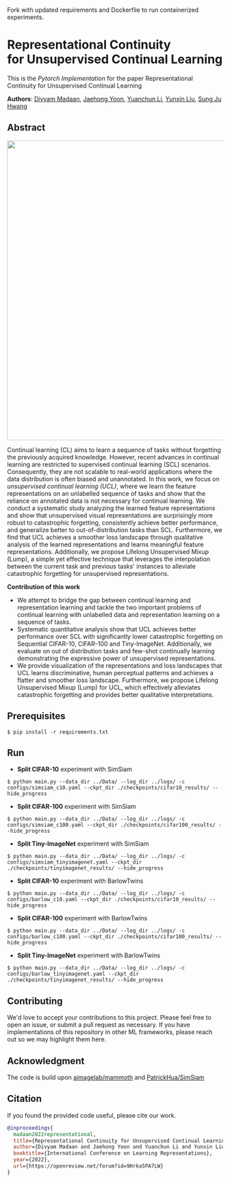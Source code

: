 Fork with updated requirements and Dockerfile to run containerized experiments.

# Representational Continuity </br> for Unsupervised Continual Learning
This is the *Pytorch Implementation* for the paper Representational Continuity for Unsupervised Continual Learning

**Authors**: [Divyam Madaan](https://dmadaan.com/), [Jaehong Yoon](https://jaehong31.github.io), [Yuanchun Li](http://yuanchun-li.github.io), [Yunxin Liu](https://yunxinliu.github.io), [Sung Ju Hwang](http://sungjuhwang.com/)

## Abstract
<img align="middle" width="700" src="https://github.com/divyam3897/UCL/blob/main/concept.png">

Continual learning (CL) aims to learn a sequence of tasks without forgetting the previously acquired knowledge. However, recent advances in continual learning are restricted to supervised continual learning (SCL) scenarios. Consequently, they are not scalable to real-world applications where the data distribution is often biased and unannotated. In this work, we focus on *unsupervised continual learning (UCL)*, where we learn the feature representations on an unlabelled sequence of tasks and show that the reliance on annotated data is not necessary for continual learning. We conduct a systematic study analyzing the learned feature representations and show that unsupervised visual representations are surprisingly more robust to catastrophic forgetting, consistently achieve better performance, and generalize better to out-of-distribution tasks than SCL. Furthermore, we find that UCL achieves a smoother loss landscape through qualitative analysis of the learned representations and learns meaningful feature representations.
Additionally, we propose Lifelong Unsupervised Mixup (Lump), a simple yet effective technique that leverages the interpolation between the current task and previous tasks' instances to alleviate catastrophic forgetting for unsupervised representations.

__Contribution of this work__
- We attempt to bridge the gap between continual learning and representation learning and tackle the two important problems of continual learning with unlabelled data and representation learning on a sequence of tasks.
- Systematic quantitative analysis show that UCL achieves better performance over SCL with significantly lower catastrophic forgetting on Sequential CIFAR-10, CIFAR-100 and Tiny-ImageNet. Additionally, we evaluate on out of distribution tasks and few-shot continually learning demonstrating the expressive power of unsupervised representations. 
- We provide visualization of the representations and loss landscapes that UCL learns discriminative, human perceptual patterns and achieves a flatter and smoother loss landscape. Furthermore, we propose Lifelong Unsupervised Mixup (Lump) for UCL, which effectively alleviates catastrophic forgetting and provides better qualitative interpretations. 


## Prerequisites
```
$ pip install -r requirements.txt
```

## Run
* __Split CIFAR-10__ experiment with SimSiam
```
$ python main.py --data_dir ../Data/ --log_dir ../logs/ -c configs/simsiam_c10.yaml --ckpt_dir ./checkpoints/cifar10_results/ --hide_progress
```

* __Split CIFAR-100__ experiment with SimSiam

```
$ python main.py --data_dir ../Data/ --log_dir ../logs/ -c configs/simsiam_c100.yaml --ckpt_dir ./checkpoints/cifar100_results/ --hide_progress
```

* __Split Tiny-ImageNet__ experiment with SimSiam

```
$ python main.py --data_dir ../Data/ --log_dir ../logs/ -c configs/simsiam_tinyimagenet.yaml --ckpt_dir ./checkpoints/tinyimagenet_results/ --hide_progress
```

* __Split CIFAR-10__ experiment with BarlowTwins
```
$ python main.py --data_dir ../Data/ --log_dir ../logs/ -c configs/barlow_c10.yaml --ckpt_dir ./checkpoints/cifar10_results/ --hide_progress
```

* __Split CIFAR-100__ experiment with BarlowTwins

```
$ python main.py --data_dir ../Data/ --log_dir ../logs/ -c configs/barlow_c100.yaml --ckpt_dir ./checkpoints/cifar100_results/ --hide_progress
```

* __Split Tiny-ImageNet__ experiment with BarlowTwins

```
$ python main.py --data_dir ../Data/ --log_dir ../logs/ -c configs/barlow_tinyimagenet.yaml --ckpt_dir ./checkpoints/tinyimagenet_results/ --hide_progress
```

## Contributing
We'd love to accept your contributions to this project. Please feel free to open an issue, or submit a pull request as necessary. If you have implementations of this repository in other ML frameworks, please reach out so we may highlight them here.

## Acknowledgment
The code is build upon [aimagelab/mammoth](https://github.com/aimagelab/mammoth) and [PatrickHua/SimSiam](https://github.com/PatrickHua/SimSiam)

## Citation
If you found the provided code useful, please cite our work.

```bibtex
@inproceedings{
  madaan2022representational,
  title={Representational Continuity for Unsupervised Continual Learning},
  author={Divyam Madaan and Jaehong Yoon and Yuanchun Li and Yunxin Liu and Sung Ju Hwang},
  booktitle={International Conference on Learning Representations},
  year={2022},
  url={https://openreview.net/forum?id=9Hrka5PA7LW}
}
```
